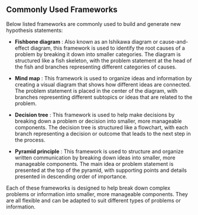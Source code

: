 ## Commonly Used Frameworks

Below listed frameworks are commonly used to build and generate new hypothesis statements:

- **Fishbone diagram** : Also known as an Ishikawa diagram or cause-and-effect diagram, this framework is used to identify the root causes of a problem by breaking it down into smaller categories. The diagram is structured like a fish skeleton, with the problem statement at the head of the fish and branches representing different categories of causes.

- **Mind map** : This framework is used to organize ideas and information by creating a visual diagram that shows how different ideas are connected. The problem statement is placed in the center of the diagram, with branches representing different subtopics or ideas that are related to the problem.

- **Decision tree** : This framework is used to help make decisions by breaking down a problem or decision into smaller, more manageable components. The decision tree is structured like a flowchart, with each branch representing a decision or outcome that leads to the next step in the process.

- **Pyramid principle** : This framework is used to structure and organize written communication by breaking down ideas into smaller, more manageable components. The main idea or problem statement is presented at the top of the pyramid, with supporting points and details presented in descending order of importance.

Each of these frameworks is designed to help break down complex problems or information into smaller, more manageable components. They are all flexible and can be adapted to suit different types of problems or information.
